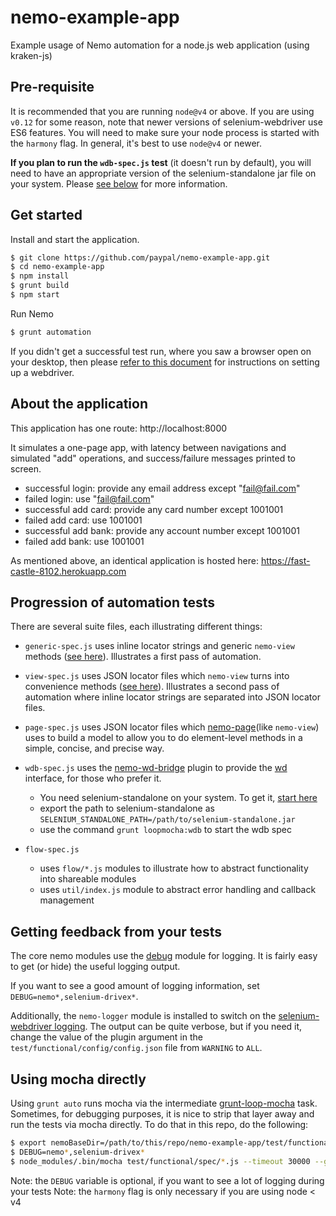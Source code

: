 # nemo-example-app

Example usage of Nemo automation for a node.js web application (using kraken-js)

## Pre-requisite

It is recommended that you are running `node@v4` or above. If you are using `v0.12` for some reason, note that newer versions of selenium-webdriver 
use ES6 features. You will need to make sure your node process is started with the `harmony` flag. In general, it's best to use `node@v4` or newer.

**If you plan to run the `wdb-spec.js` test** (it doesn't run by default), you will need to have an appropriate version of the selenium-standalone jar file on your system. Please [see below](#progression-of-automation-tests) for more information.
## Get started

Install and start the application.

```bash
$ git clone https://github.com/paypal/nemo-example-app.git
$ cd nemo-example-app
$ npm install
$ grunt build
$ npm start
```

Run Nemo

```bash
$ grunt automation
```

If you didn't get a successful test run, where you saw a browser open on your desktop,
then please [refer to this document](https://github.com/paypal/nemo-docs/blob/master/driver-setup.md) for
instructions on setting up a webdriver.

## About the application

This application has one route: http://localhost:8000

It simulates a one-page app, with latency between navigations and simulated "add" operations, and success/failure messages
printed to screen.

* successful login: provide any email address except "fail@fail.com"
* failed login: use "fail@fail.com"
* successful add card: provide any card number except 1001001
* failed add card: use 1001001
* successful add bank: provide any account number except 1001001
* failed add bank: use 1001001

As mentioned above, an identical application is hosted here: https://fast-castle-8102.herokuapp.com

## Progression of automation tests

There are several suite files, each illustrating different things:

* `generic-spec.js` uses inline locator strings and generic `nemo-view` methods
([see here](https://github.com/paypal/nemo-view/blob/master/README.md#genericunderbar-methods)). Illustrates a first pass
of automation.
* `view-spec.js` uses JSON locator files which `nemo-view` turns into convenience methods
([see here](https://github.com/paypal/nemo-view/blob/master/README.md#locator-methods)). Illustrates a second pass
of automation where inline locator strings are separated into JSON locator files.
* `page-spec.js` uses JSON locator files which [nemo-page](https://github.com/OuranosSkia/nemo-page)(like `nemo-view`) uses to build a model to allow you to do element-level methods in a simple, concise, and precise way.
* `wdb-spec.js` uses the [nemo-wd-bridge](https://github.com/paypal/nemo-wd-bridge) plugin to provide the [wd](https://github.com/admc/wd) interface, for those who prefer it.
  * You need selenium-standalone on your system. To get it, [start here](http://www.seleniumhq.org/download/)
  * export the path to selenium-standalone as `SELENIUM_STANDALONE_PATH=/path/to/selenium-standalone.jar`
  * use the command `grunt loopmocha:wdb` to start the wdb spec
  
* `flow-spec.js`
  * uses `flow/*.js` modules to illustrate how to abstract functionality into shareable modules
  * uses `util/index.js` module to abstract error handling and callback management

## Getting feedback from your tests

The core nemo modules use the [debug](https://www.npmjs.com/package/debug) module for logging. It is fairly easy to get (or hide) the useful logging output.

If you want to see a good amount of logging information, set `DEBUG=nemo*,selenium-drivex*`.

Additionally, the `nemo-logger` module is installed to switch on the [selenium-webdriver logging](http://seleniumhq.github.io/selenium/docs/api/javascript/module/selenium-webdriver/lib/logging.html). The output can be quite verbose, 
but if you need it, change the value of the plugin argument in the `test/functional/config/config.json` file from `WARNING` to `ALL`.

## Using mocha directly

Using `grunt auto` runs mocha via the intermediate [grunt-loop-mocha](https://github.com/grawk/grunt-loop-mocha) task.
Sometimes, for debugging purposes, it is nice to strip that layer away and run the tests via mocha directly. To do that
in this repo, do the following:

```bash
$ export nemoBaseDir=/path/to/this/repo/nemo-example-app/test/functional
$ DEBUG=nemo*,selenium-drivex*
$ node_modules/.bin/mocha test/functional/spec/*.js --timeout 30000 --grep @flow --harmony
```

Note: the `DEBUG` variable is optional, if you want to see a lot of logging during your tests
Note: the `harmony` flag is only necessary if you are using node < v4
